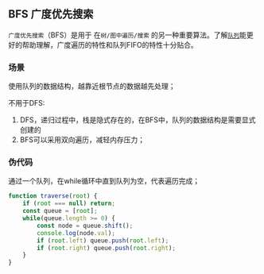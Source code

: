 ## BFS 广度优先搜索

`广度优先搜索`（BFS）是用于 在`树/图中遍历/搜索` 的另一种重要算法。了解[`队列`](./../../dataStructure/queue/index.md)能更好的帮助理解，广度遍历的特性和队列FIFO的特性十分贴合。

### 场景

使用队列的数据结构，越靠近根节点的数据越先处理；

不用于DFS:
1. DFS，递归过程中，栈是隐式存在的，在BFS中，队列的数据结构是需要显式创建的
2. BFS可以采用双向遍历，减轻内存压力；

### 伪代码
通过一个队列，在while循环中直到队列为空，代表遍历完成；
```js
function traverse(root) {
    if (root === null) return;
    const queue = [root];
    while(queue.length >= 0) {
        const node = queue.shift();
        console.log(node.val);
        if (root.left) queue.push(root.left);
        if (root.right) queue.push(root.right);
    }
}
```